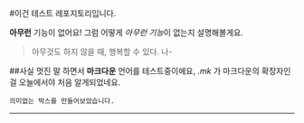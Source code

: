 #이건 테스트 레포지토리입니다.


**아무런** 기능이 없어요!
그럼 어떻게 *아무런 기능*이 없는지 설명해볼게요.


>아무것도 하지 않을 때, 행복할 수 있다.
>나-


##사실 멋진 말 하면서 **마크다운** 언어를 테스트중이에요,
*.mk* 가 마크다운의 확장자인걸 오늘에서야 처음 알게되었네요.

```
의미없는 박스를 만들어보았습니다.
```
----


